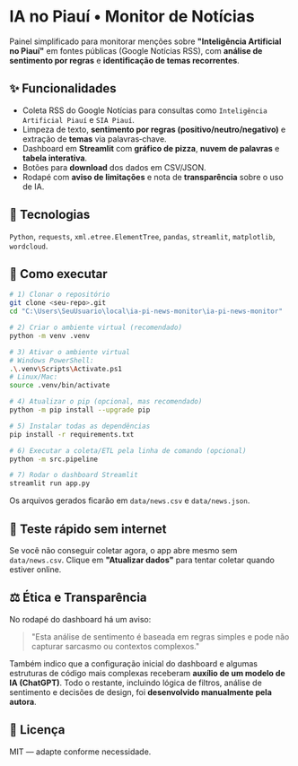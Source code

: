 # IA no Piauí • Monitor de Notícias

Painel simplificado para monitorar menções sobre **"Inteligência Artificial no Piauí"** em fontes públicas (Google Notícias RSS), com **análise de sentimento por regras** e **identificação de temas recorrentes**.

## ✨ Funcionalidades
- Coleta RSS do Google Notícias para consultas como `Inteligência Artificial Piauí` e `SIA Piauí`.
- Limpeza de texto, **sentimento por regras (positivo/neutro/negativo)** e extração de **temas** via palavras‑chave.
- Dashboard em **Streamlit** com **gráfico de pizza**, **nuvem de palavras** e **tabela interativa**.
- Botões para **download** dos dados em CSV/JSON.
- Rodapé com **aviso de limitações** e nota de **transparência** sobre o uso de IA.

## 🧰 Tecnologias
`Python`, `requests`, `xml.etree.ElementTree`, `pandas`, `streamlit`, `matplotlib`, `wordcloud`.

## 🚀 Como executar

```bash
# 1) Clonar o repositório
git clone <seu-repo>.git
cd "C:\Users\SeuUsuario\local\ia-pi-news-monitor\ia-pi-news-monitor"

# 2) Criar o ambiente virtual (recomendado)
python -m venv .venv

# 3) Ativar o ambiente virtual
# Windows PowerShell:
.\.venv\Scripts\Activate.ps1
# Linux/Mac:
source .venv/bin/activate

# 4) Atualizar o pip (opcional, mas recomendado)
python -m pip install --upgrade pip

# 5) Instalar todas as dependências
pip install -r requirements.txt

# 6) Executar a coleta/ETL pela linha de comando (opcional)
python -m src.pipeline

# 7) Rodar o dashboard Streamlit
streamlit run app.py
```

Os arquivos gerados ficarão em `data/news.csv` e `data/news.json`.

## 🧪 Teste rápido sem internet
Se você não conseguir coletar agora, o app abre mesmo sem `data/news.csv`. Clique em **"Atualizar dados"** para tentar coletar quando estiver online.


## ⚖️ Ética e Transparência
No rodapé do dashboard há um aviso:  
> "Esta análise de sentimento é baseada em regras simples e pode não capturar sarcasmo ou contextos complexos."

Também indico que a configuração inicial do dashboard e algumas estruturas de código mais complexas receberam **auxílio de um modelo de IA (ChatGPT)**. Todo o restante, incluindo lógica de filtros, análise de sentimento e decisões de design, foi **desenvolvido manualmente pela autora**.


## 📝 Licença
MIT — adapte conforme necessidade.
